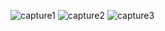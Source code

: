 ![capture1](https://github.com/FernandoArraes/Country_Info_App_Arraes/assets/62870978/ac299d5a-1d7a-49db-a35e-e510f0aa11a9)
![capture2](https://github.com/FernandoArraes/Country_Info_App_Arraes/assets/62870978/d2601032-175a-448b-9bba-e8e85c2ca84b)
![capture3](https://github.com/FernandoArraes/Country_Info_App_Arraes/assets/62870978/499ffb36-e440-47d0-83cc-3a34f1a381f8)
